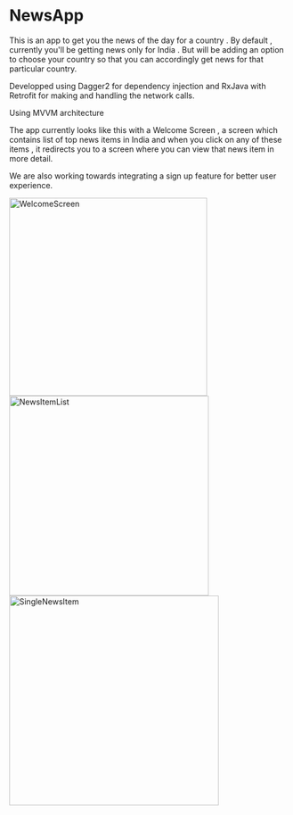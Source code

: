 # NewsApp
This is an app to get you the news of the day for a country . By default , currently you'll be getting news only for India . 
But will be adding an option to choose your country so that you can accordingly get news for that particular country.

Developped using Dagger2 for dependency injection and RxJava with Retrofit for making and handling the network calls.

Using MVVM architecture

The app currently looks like this with a Welcome Screen , a screen which contains list of top news items in India and when you click on any of these items , it redirects you to a screen where you can view that news item in more detail.

We are also working towards integrating a sign up feature for better user experience.

<img width="355" alt="WelcomeScreen" src="https://user-images.githubusercontent.com/57571365/212694734-8796fc6d-05cc-4eae-abf5-490dadb3bdb0.png">
<img width="358" alt="NewsItemList" src="https://user-images.githubusercontent.com/57571365/212694753-532e6acf-fec6-4d3a-9c9e-dfbf6e796dfb.png">
<img width="376" alt="SingleNewsItem" src="https://user-images.githubusercontent.com/57571365/212694775-79de4fe0-cf19-4b8f-919c-1b57bedc97ed.png">
